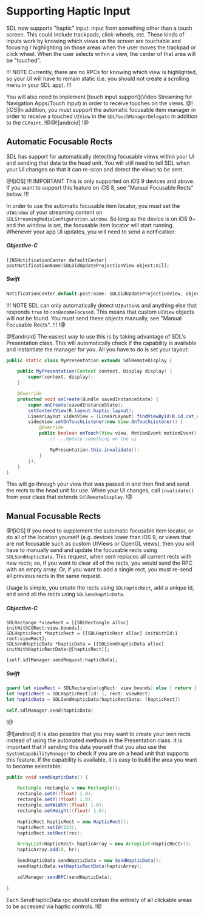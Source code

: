 # Supporting Haptic Input
SDL now supports "haptic" input: input from something other than a touch screen. This could include trackpads, click-wheels, etc. These kinds of inputs work by knowing which views on the screen are touchable and focusing / highlighting on those areas when the user moves the trackpad or click wheel. When the user selects within a view, the center of that area will be "touched".

!!! NOTE
Currently, there are no RPCs for knowing which view is highlighted, so your UI will have to remain static (i.e. you should not create a scrolling menu in your SDL app).
!!!

You will also need to implement [touch input support](Video Streaming for Navigation Apps/Touch Input) in order to receive touches on the views. @![iOS]In addition, you must support the automatic focusable item manager in order to receive a touched `UIView` in the `SDLTouchManagerDelegate` in addition to the `CGPoint`.
!@@![android]
!@

## Automatic Focusable Rects
SDL has support for automatically detecting focusable views within your UI and sending that data to the head unit. You will still need to tell SDL when your UI changes so that it can re-scan and detect the views to be sent.

@![iOS]
!!! IMPORTANT
This is only supported on iOS 9 devices and above. If you want to support this feature on iOS 8, see "Manual Focusable Rects" below.
!!!

In order to use the automatic focusable item locator, you must set the `UIWindow` of your streaming content on `SDLStreamingMediaConfiguration.window`. So long as the device is on iOS 9+ and the window is set, the focusable item locator will start running. Whenever your app UI updates, you will need to send a notification:

##### Objective-C
```objc
[[NSNotificationCenter defaultCenter] postNotificationName:SDLDidUpdateProjectionView object:nil];
```

##### Swift
```swift
NotificationCenter.default.post(name: SDLDidUpdateProjectionView, object: nil)
```

!!! NOTE
SDL can only automatically detect `UIButton`s and anything else that responds `true` to `canBecomeFocused`. This means that custom `UIView` objects will *not* be found. You must send these objects manually, see "Manual Focusable Rects".
!!!
!@

@![android]
The easiest way to use this is by taking advantage of SDL's Presentation class. This will automatically check if the capability is available and instantiate the manager for you. All you have to do is set your layout:

```java
public static class MyPresentation extends SdlRemoteDisplay {

    public MyPresentation(Context context, Display display) {
        super(context, display);
    }

    @Override
    protected void onCreate(Bundle savedInstanceState) {
        super.onCreate(savedInstanceState);
        setContentView(R.layout.haptic_layout);
        LinearLayout videoView = (LinearLayout) findViewById(R.id.cat_view);
        videoView.setOnTouchListener(new View.OnTouchListener() {
            @Override
            public boolean onTouch(View view, MotionEvent motionEvent) {
                // ...Update something on the ui

                MyPresentation.this.invalidate();
            }
        });
    }
}
```

This will go through your view that was passed in and then find and send the rects to the head unit for use. When your UI changes, call `invalidate()` from your class that extends `SdlRemoteDisplay`.
!@

## Manual Focusable Rects
@![iOS]
If you need to supplement the automatic focusable item locator, or do all of the location yourself (e.g. devices lower than iOS 9, or views that are not focusable such as custom UIViews or OpenGL views), then you will have to manually send and update the focusable rects using `SDLSendHapticData`. This request, when sent replaces all current rects with new rects; so, if you want to clear all of the rects, you would send the RPC with an empty array. Or, if you want to add a single rect, you must re-send all previous rects in the same request.

Usage is simple, you create the rects using `SDLHapticRect`, add a unique id, and send all the rects using `SDLSendHapticData`.

##### Objective-C
```objc
SDLRectange *viewRect = [[SDLRectangle alloc] initWithCGRect:view.bounds];
SDLHapticRect *hapticRect = [[SDLHapticRect alloc] initWithId:1 rect:viewRect];
SDLSendHapticData *hapticData = [[SDLSendHapticData alloc] initWithHapticRectData:@[hapticRect]];

[self.sdlManager.sendRequest:hapticData];
```

##### Swift
```swift
guard let viewRect = SDLRectangle(cgRect: view.bounds) else { return }
let hapticRect = SDLHapticRect(id: 1, rect: viewRect)
let hapticData = SDLSendHapticData(hapticRectData: [hapticRect])

self.sdlManager.send(hapticData)
```
!@

@![android]
It is also possible that you may want to create your own rects instead of using the automated methods in the Presentation class. It is important that if sending this data yourself that you also use the `SystemCapabilityManager` to check if you are on a head unit that supports this feature. If the capability is available, it is easy to build the area you want to become selectable:

```java
public void sendHapticData() {

	Rectangle rectangle = new Rectangle();
	rectangle.setX((float) 1.0);
	rectangle.setY((float) 1.0);
	rectangle.setWidth((float) 1.0);
	rectangle.setHeight((float) 1.0);

	HapticRect hapticRect = new HapticRect();
	hapticRect.setId(123);
	hapticRect.setRect(rec);

	ArrayList<HapticRect> hapticArray = new ArrayList<HapticRect>();
	hapticArray.add(0, hr);

	SendHapticData sendHapticData = new SendHapticData();
	sendHapticData.setHapticRectData(hapticArray);

	sdlManager.sendRPC(sendHapticData);

}
```
Each SendHapticData rpc should contain the entirety of all clickable areas to be accessed via haptic controls.
!@
